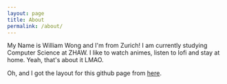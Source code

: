 ```yaml
---
layout: page
title: About
permalink: /about/
---
```


My Name is William Wong and I'm from Zurich! I am currently studying Computer Science at ZHAW. I like to watch animes, listen to lofi and stay at home. Yeah, that's about it LMAO.

Oh, and I got the layout for this github page from [here](https://github.com/jekyll/minima).
